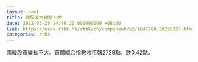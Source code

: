 ```yaml
---
layout: post
title: 韓股收市變動不大
date: 2022-03-28 14:46:22.000000000 +08:00
link: https://news.rthk.hk/rthk/ch/component/k2/1641268-20220328.htm
categories: rthk
---
```


南韓股市變動不大。首爾綜合指數收市報2729點，跌0.42點。
